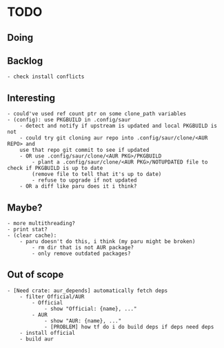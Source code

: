 # TODO
## Doing

## Backlog
    - check install conflicts

## Interesting
    - could've used ref count ptr on some clone_path variables
    - (config): use PKGBUILD in .config/saur
        - detect and notify if upstream is updated and local PKGBUILD is not
        - could try git cloning aur repo into .config/saur/clone/<AUR REPO> and
        use that repo git commit to see if updated
        - OR use .config/saur/clone/<AUR PKG>/PKGBUILD
            - plant a .config/saur/clone/<AUR PKG>/NOTUPDATED file to check if PKGBUILD is up to date
            (remove file to tell that it's up to date)
            - refuse to upgrade if not updated
        - OR a diff like paru does it i think?

## Maybe?
    - more multithreading?
    - print stat?
    - (clear cache):
        - paru doesn't do this, i think (my paru might be broken)
            - rm dir that is not AUR package?
            - only remove outdated packages?

## Out of scope
    - [Need crate: aur_depends] automatically fetch deps
        - filter Official/AUR
            - Official
                - show "Official: {name}, ..."
            - AUR
                - show "AUR: {name}, ..."
                - [PROBLEM] how tf do i do build deps if deps need deps
        - install official
        - build aur
